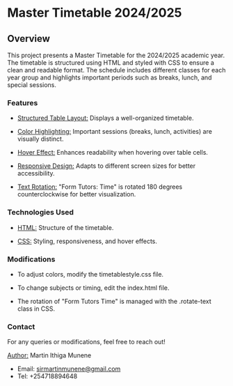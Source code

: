 # Master Timetable 2024/2025
## Overview

This project presents a Master Timetable for the 2024/2025 academic year. The timetable is structured using HTML and styled with CSS to ensure a clean and readable format. The schedule includes different classes for each year group and highlights important periods such as breaks, lunch, and special sessions.

### Features

- [Structured Table Layout:](#StructuredTableLayout) Displays a well-organized timetable.

- [Color Highlighting:](#ColorHighlighting) Important sessions (breaks, lunch, activities) are visually distinct.

- [Hover Effect:](#HoverEffect) Enhances readability when hovering over table cells.

- [Responsive Design:](#ResponsiveDesign) Adapts to different screen sizes for better accessibility.

- [Text Rotation:](#TextRotation) "Form Tutors: Time" is rotated 180 degrees counterclockwise for better visualization.

### Technologies Used

- [HTML:](#HTML) Structure of the timetable.

- [CSS:](#CSS) Styling, responsiveness, and hover effects.

### Modifications

- To adjust colors, modify the timetablestyle.css file.

- To change subjects or timing, edit the index.html file.

- The rotation of "Form Tutors Time" is managed with the .rotate-text class in CSS.

### Contact

For any queries or modifications, feel free to reach out!

[Author:](#Author) Martin Ithiga Munene
- Email: sirmartinmunene@gmail.com
- Tel: +254718894648

